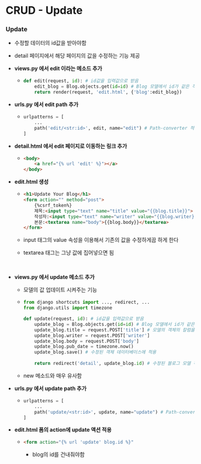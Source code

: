 # CRUD - Update

### Update

* 수정할 데이터의 id값을 받아야함

* detail 페이지에서 해당 페이지의 값을 수정하는 기능 제공

* **views.py 에서 edit 이라는 메소드 추가**

  * ```python
    def edit(request, id): # id값을 입력값으로 받음
        edit_blog = Blog.objects.get(id=id) # Blog 모델에서 id가 같은 객체 가져옴
        return render(request, 'edit.html', {'blog':edit_blog})
    ```

* **urls.py 에서 edit path 추가**

  * ```python
    urlpatterns = [
        ...
        path('edit/<str:id>', edit, name="edit") # Path-converter 적용
    ]
    ```

* **detail.html 에서 edit 페이지로 이동하는 링크 추가**

  * ```html
    <body>
        <a href="{% url 'edit' %}"></a>
    </body>
    ```

* **edit.html 생성**

  * ```html
    <h1>Update Your Blog</h1>
    <form action="" method="post">
        {%csrf_token%}
        제목:<input type="text" name="title" value="{{blog.title}}"> <!-- 받은 blog 객체의 값들을 value에 집어넣어서 수정 가능하게 적용 -->
        작성자:<input type="text" name="writer" value="{{blog.writer}}">
        본문:<textarea name="body">{{blog.body}}</textarea>
    </form>
    ```

  * input 태그의 value 속성을 이용해서 기존의 값을 수정하게끔 하게 한다

  * textarea 태그는 그냥 값에 집어넣으면 됨


<br>

* **views.py 에서 update 메소드 추가**

  * 모델의 값 업데이트 시켜주는 기능

  * ```python
    from django shortcuts import ..., redirect, ...
    from django.utils import timezone
    
    def update(request, id): # id값을 입력값으로 받음
        update_blog = Blog.objects.get(id=id) # Blog 모델에서 id가 같은 객체 가져옴
        update_blog.title = request.POST['title'] # 모델의 객체의 칼럼을 직접 수정
        update_blog.writer = request.POST['writer']
        update_blog.body = request.POST['body']
        update_blog.pub_date = timezone.now()
        update_blog.save() # 수정된 객체 데이터베이스에 적용
        
        return redirect('detail', update_blog.id) # 수정된 블로그 모델 객체의 id를 가지고, 원래 detail 페이지로 이동
    ```

  * new 메소드와 매우 유사함

* **urls.py 에서 update path 추가**

  * ```python
    urlpatterns = [
        ...
        path('update/<str:id>', update, name="update") # Path-converter 적용
    ]
    ```

* **edit.html 폼의 action에 update 액션 적용**

  * ```html
    <form action="{% url 'update' blog.id %}"
    ```

    * blog의 id를 건내줘야함







